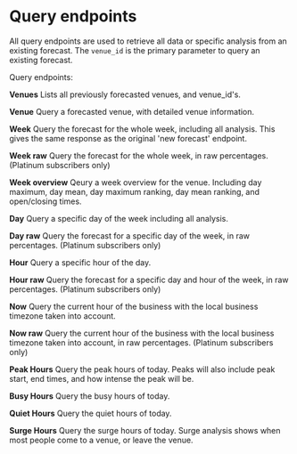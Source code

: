 # Query endpoints

All query endpoints are used to retrieve all data or specific analysis from an existing forecast.
The `venue_id` is the primary parameter to query an existing forecast. 

Query endpoints:  

**Venues**
Lists all previously forecasted venues, and venue_id's. 

**Venue**
Query a forecasted venue, with detailed venue information.  

**Week**
Query the forecast for the whole week, including all analysis. This gives the same response as the original 'new forecast' endpoint.  

**Week raw**
Query the forecast for the whole week, in raw percentages. (Platinum subscribers only)  

**Week overview**
Qeury a week overview for the venue. Including day maximum, day mean, day maximum ranking, day mean ranking, and open/closing times.

**Day**
Query a specific day of the week including all analysis.  

**Day raw**
Query the forecast for a specific day of the week, in raw percentages. (Platinum subscribers only)  

**Hour**
Query a specific hour of the day.  

**Hour raw**
Query the forecast for a specific day and hour of the week, in raw percentages. (Platinum subscribers only)  

**Now**
Query the current hour of the business with the local business timezone taken into account. 

**Now raw**
Query the current hour of the business with the local business timezone taken into account, in raw percentages. (Platinum subscribers only)  

**Peak Hours**
Query the peak hours of today. Peaks will also include peak start, end times, and how intense the peak will be.

**Busy Hours**
Query the busy hours of today.  

**Quiet Hours**
Query the quiet hours of today.  

**Surge Hours**
Query the surge hours of today. Surge analysis shows when most people come to a venue, or leave the venue.  
